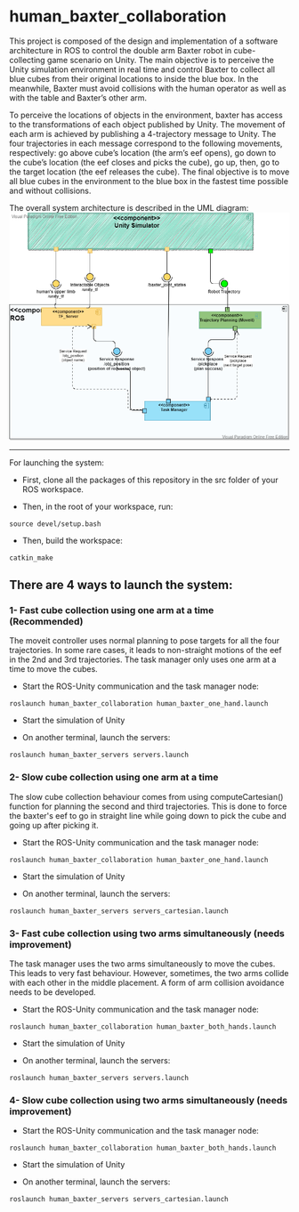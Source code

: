 # human_baxter_collaboration

This project is composed of the design and implementation of a software architecture in ROS to control the double arm Baxter robot in cube-collecting game scenario on Unity. The main objective is to perceive the Unity simulation environment in real time and control Baxter to collect all blue cubes from their original locations to inside the blue box. In the meanwhile, Baxter must avoid collisions with the human operator as well as with the table and Baxter’s other arm. 

To perceive the locations of objects in the environment, baxter has access to the transformations of each object published by Unity. The movement of each arm is achieved by publishing a 4-trajectory message to Unity. The four trajectories in each message correspond to the following movements, respectively: go above cube’s location (the arm’s eef opens), go down to the cube’s location (the eef closes and picks the cube), go up, then, go to the target location (the eef releases the cube). The final objective is to move all blue cubes in the environment to the blue box in the fastest time possible and without collisions. 

The overall system architecture is described in the UML diagram:
![alt text](https://github.com/yaraalaa0/hrc_sofar/blob/main/HRC8_UML_FINAL.png?raw=true)

-----------------------------------------------------------------------------------------

For launching the system:

- First, clone all the packages of this repository in the src folder of your ROS workspace.

- Then, in the root of your workspace, run:
~~~
source devel/setup.bash
~~~

- Then, build the workspace:
~~~
catkin_make
~~~

## There are 4 ways to launch the system:

### 1- Fast cube collection using one arm at a time (Recommended)

The moveit controller uses normal planning to pose targets for all the four trajectories. In some rare cases, it leads to non-straight motions of the eef in the 2nd and 3rd trajectories. The task manager only uses one arm at a time to move the cubes.

- Start the ROS-Unity communication and the task manager node:

~~~
roslaunch human_baxter_collaboration human_baxter_one_hand.launch
~~~

- Start the simulation of Unity

- On another terminal, launch the servers:

~~~
roslaunch human_baxter_servers servers.launch
~~~

### 2- Slow cube collection using one arm at a time

The slow cube collection behaviour comes from using computeCartesian() function for planning the second and third trajectories. This is done to force the baxter's eef to go in straight line while going down to pick the cube and going up after picking it. 

- Start the ROS-Unity communication and the task manager node:

~~~
roslaunch human_baxter_collaboration human_baxter_one_hand.launch
~~~

- Start the simulation of Unity

- On another terminal, launch the servers:

~~~
roslaunch human_baxter_servers servers_cartesian.launch
~~~

### 3- Fast cube collection using two arms simultaneously (needs improvement)

The task manager uses the two arms simultaneously to move the cubes. This leads to very fast behaviour. However, sometimes, the two arms collide with each other in the middle placement. A form of arm collision avoidance needs to be developed.

- Start the ROS-Unity communication and the task manager node:

~~~
roslaunch human_baxter_collaboration human_baxter_both_hands.launch
~~~

- Start the simulation of Unity

- On another terminal, launch the servers:

~~~
roslaunch human_baxter_servers servers.launch
~~~

### 4- Slow cube collection using two arms simultaneously (needs improvement)

- Start the ROS-Unity communication and the task manager node:
~~~
roslaunch human_baxter_collaboration human_baxter_both_hands.launch
~~~

- Start the simulation of Unity

- On another terminal, launch the servers: 
~~~
roslaunch human_baxter_servers servers_cartesian.launch
~~~
